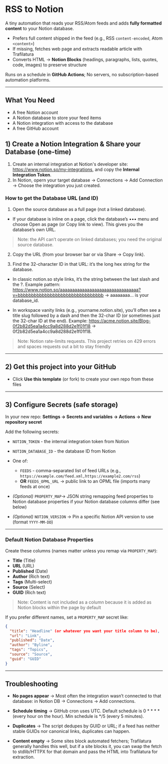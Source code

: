 # RSS to Notion

A tiny automation that reads your RSS/Atom feeds and adds **fully formatted content** to your Notion database.
- Prefers full content shipped in the feed (e.g., RSS `content-encoded`, Atom `<content>`)
- If missing, fetches web page and extracts readable article with Trafilatura
- Converts HTML -> **Notion Blocks** (headings, paragraphs, lists, quotes, code, images) to preserve structure

Runs on a schedule in **GitHub Actions**; No servers, no subscription-based automation platforms.

---

## What You Need

- A free Notion account
- A Notion database to store your feed items
- A Notion integration with access to the database
- A free GitHub account

## 1) Create a Notion Integration & Share your Database (one-time)
1. Create an internal integration at Notion's developer site: https://www.notion.so/my-integrations, and copy the **Internal Integration Token**.
2. In Notion, opern your target database -> Connections -> Add Connection -> Choose the integration you just created.

### How to get the Database URL (and ID)

1. Open the source database as a full page (not a linked database).

  - If your database is inline on a page, click the database’s ••• menu and choose Open as page (or Copy link to view). This gives you the database’s own URL.

> Note: the API can’t operate on linked databases; you need the original source database.

2. Copy the URL (from your browser bar or via Share → Copy link).

3. Find the 32-character ID in that URL: it’s the long hex string for the database.

 - In classic notion.so style links, it’s the string between the last slash and the ?. Example pattern:
https://www.notion.so/aaaaaaaaaaaaaaaaaaaaaaaaaaaaaaaa?v=bbbbbbbbbbbbbbbbbbbbbbbbbbbbbbbb → aaaaaaaa… is your database_id.

- In workspace vanity links (e.g., yourname.notion.site), you’ll often see a title slug followed by a dash and then the 32-char ID (or sometimes just the 32-char ID at the end). Example:
https://acme.notion.site/Blog-0f2b82d5ea1a4cc9a8d288d2e1f01f18 → 0f2b82d5ea1a4cc9a8d288d2e1f01f18.


> Note: Notion rate-limits requests. This project retries on 429 errors and spaces requests out a bit to stay friendly

---

## 2) Get this project into your GitHub
- Click **Use this template** (or fork) to create your own repo from these files

---

## 3) Configure Secrets (safe storage)

In your new repo: **Settings -> Secrets and variables -> Actions -> New repository secret**

Add the following secrets:
- `NOTION_TOKEN` - the internal integration token from Notion
- `NOTION_DATABASE_ID` - the database ID from Notion
- One of:
  - `FEEDS` - comma-separated list of feed URLs (e.g., `https://example.com/feed.xml,https://example2.com/rss`)
  - **OR** `FEEDS_OPML_URL` -> public link to an OPML file (imports many feeds at once)

- *(Optional)* `PROPERTY_MAP`-> JSON string remapping feed properties to Notion database properties if your Notion database columns differ (see below)
- *(Optional)* `NOTION_VERSION` -> Pin a specific Notion API version to use (format `YYYY-MM-DD`)

---

### Default Notion Database Properties

Create these columns (names matter unless you remap via `PROPERTY_MAP`):
- **Title** (Title)
- **URL** (URL)
- **Published** (Date)
- **Author** (Rich text)
- **Tags** (Multi-select)
- **Source** (Select)
- **GUID** (Rich text)

> Note: Content is not included as a column because it is added as Notion blocks within the page by default

If you prefer different names, set a `PROPERTY_MAP` secret like:
```json
{
  "title": "Headline" (or whatever you want your title column to be),
  "url": "Link",
  "published": "Date",
  "author": "Byline",
  "tags": "Topics",
  "source": "Source",
  "guid": "GUID"
}
```

---
## Troubleshooting
- **No pages appear** → Most often the integration wasn’t connected to that database: in Notion DB → Connections → Add connections.

- **Schedule timing** → GitHub cron uses UTC. Default schedule is 0 * * * * (every hour on the hour). Min schedule is */5 (every 5 minutes).

- **Duplicates** → The script dedupes by GUID or URL; if a feed has neither stable GUIDs nor canonical links, duplicates can happen.

- **Content empty** → Some sites block automated fetchers; Trafilatura generally handles this well, but if a site blocks it, you can swap the fetch to stdlib/HTTPX for that domain and pass the HTML into Trafilatura for extraction.
